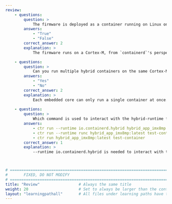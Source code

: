 ```yaml
---
review:
    - questions:
        question: >
            The firmware is deployed as a container running on Linux on a Cortex-A.
        answers:
            - "True"
            - "False"
        correct_answer: 2
        explanation: >
            The firmware runs on a Cortex-M, from `containerd`'s perspective it appears to runs as a normal Linux container.

    - questions:
        question: >
            Can you run multiple hybrid containers on the same Cortex-M?
        answers:
            - "Yes"
            - "No"
        correct_answer: 2
        explanation: >
            Each embedded core can only run a single container at once.
            
    - questions:
        question: >
            Which command is used to interact with the hybrid-runtime from `containerd`?
        answers:
            - ctr run --runtime io.containerd.hybrid hybrid_app_imx8mp:latest test-container
            - ctr run --runtime runc hybrid_app_imx8mp:latest test-container
            - ctr run hybrid_app_imx8mp:latest test-container
        correct_answer: 1
        explanation: >
            --runtime io.containerd.hybrid is needed to interact with the hybrid runtime.



# ================================================================================
#       FIXED, DO NOT MODIFY
# ================================================================================
title: "Review"                 # Always the same title
weight: 20                      # Set to always be larger than the content in this path
layout: "learningpathall"       # All files under learning paths have this same wrapper
---
```

